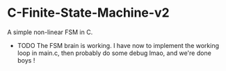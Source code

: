 # C-Finite-State-Machine-v2
A simple non-linear FSM in C.


  - TODO
    The FSM brain is working.
    I have now to implement the working loop in main.c, then probably do some debug lmao, and we're done boys !
